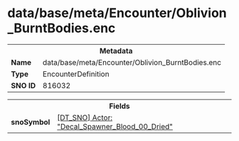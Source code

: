 <h1>data/base/meta/Encounter/Oblivion_BurntBodies.enc</h1><table><tr><th colspan="100%">Metadata</th></tr><tr><td><b>Name</b></td><td>data/base/meta/Encounter/Oblivion_BurntBodies.enc</td></tr><tr><td><b>Type</b></td><td>EncounterDefinition</td></tr><tr><td><b>SNO ID</b></td><td>816032</td></tr></table>

<table><tr><th colspan="100%">Fields</th></tr><tr><td><b>snoSymbol</b></td><td><a href="..\Actor\Decal_Spawner_Blood_00_Dried.acr">[DT_SNO] Actor: "Decal_Spawner_Blood_00_Dried"</a></td></tr></table>

